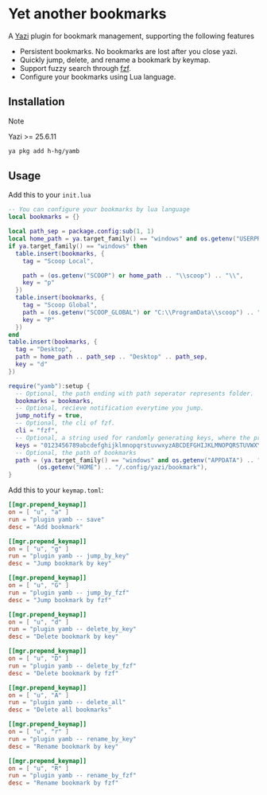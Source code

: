 # Yet another bookmarks

A [Yazi](https://github.com/sxyazi/yazi) plugin for bookmark management, supporting the following features

- Persistent bookmarks. No bookmarks are lost after you close yazi.
- Quickly jump, delete, and rename a bookmark by keymap.
- Support fuzzy search through [fzf](https://github.com/junegunn/fzf).
- Configure your bookmarks using Lua language.

## Installation

> [!NOTE]
> Yazi >= 25.6.11

```sh
ya pkg add h-hg/yamb
```

## Usage

Add this to your `init.lua`

```lua
-- You can configure your bookmarks by lua language
local bookmarks = {}

local path_sep = package.config:sub(1, 1)
local home_path = ya.target_family() == "windows" and os.getenv("USERPROFILE") or os.getenv("HOME")
if ya.target_family() == "windows" then
  table.insert(bookmarks, {
    tag = "Scoop Local",

    path = (os.getenv("SCOOP") or home_path .. "\\scoop") .. "\\",
    key = "p"
  })
  table.insert(bookmarks, {
    tag = "Scoop Global",
    path = (os.getenv("SCOOP_GLOBAL") or "C:\\ProgramData\\scoop") .. "\\",
    key = "P"
  })
end
table.insert(bookmarks, {
  tag = "Desktop",
  path = home_path .. path_sep .. "Desktop" .. path_sep,
  key = "d"
})

require("yamb"):setup {
  -- Optional, the path ending with path seperator represents folder.
  bookmarks = bookmarks,
  -- Optional, recieve notification everytime you jump.
  jump_notify = true,
  -- Optional, the cli of fzf.
  cli = "fzf",
  -- Optional, a string used for randomly generating keys, where the preceding characters have higher priority.
  keys = "0123456789abcdefghijklmnopqrstuvwxyzABCDEFGHIJKLMNOPQRSTUVWXYZ",
  -- Optional, the path of bookmarks
  path = (ya.target_family() == "windows" and os.getenv("APPDATA") .. "\\yazi\\config\\bookmark") or
        (os.getenv("HOME") .. "/.config/yazi/bookmark"),
}
```

Add this to your `keymap.toml`:

```toml
[[mgr.prepend_keymap]]
on = [ "u", "a" ]
run = "plugin yamb -- save"
desc = "Add bookmark"

[[mgr.prepend_keymap]]
on = [ "u", "g" ]
run = "plugin yamb -- jump_by_key"
desc = "Jump bookmark by key"

[[mgr.prepend_keymap]]
on = [ "u", "G" ]
run = "plugin yamb -- jump_by_fzf"
desc = "Jump bookmark by fzf"

[[mgr.prepend_keymap]]
on = [ "u", "d" ]
run = "plugin yamb -- delete_by_key"
desc = "Delete bookmark by key"

[[mgr.prepend_keymap]]
on = [ "u", "D" ]
run = "plugin yamb -- delete_by_fzf"
desc = "Delete bookmark by fzf"

[[mgr.prepend_keymap]]
on = [ "u", "A" ]
run = "plugin yamb -- delete_all"
desc = "Delete all bookmarks"

[[mgr.prepend_keymap]]
on = [ "u", "r" ]
run = "plugin yamb -- rename_by_key"
desc = "Rename bookmark by key"

[[mgr.prepend_keymap]]
on = [ "u", "R" ]
run = "plugin yamb -- rename_by_fzf"
desc = "Rename bookmark by fzf"
```
